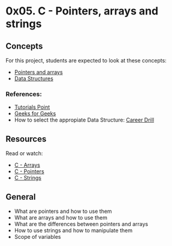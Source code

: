 # 0x05. C - Pointers, arrays and strings

## Concepts
For this project, students are expected to look at these concepts:
* [Pointers and arrays](https://intranet.hbtn.io/concepts/60)
* [Data Structures](https://intranet.hbtn.io/concepts/120)
### References:
* [Tutorials Point](https://www.tutorialspoint.com/data_structures_algorithms/data_structures_basics.htm)
* [Geeks for Geeks](https://www.geeksforgeeks.org/data-structures/)
* How to select the appropiate Data Structure: [Career Drill](https://www.careerdrill.com/blog/coding-interview/choosing-the-right-data-structure-to-solve-problems/)

## Resources
Read or watch:

* [C - Arrays](https://www.tutorialspoint.com/cprogramming/c_arrays.htm)
* [C - Pointers](https://www.tutorialspoint.com/cprogramming/c_pointers.htm)
* [C - Strings](https://www.tutorialspoint.com/cprogramming/c_strings.htm)

## General

- What are pointers and how to use them
- What are arrays and how to use them
- What are the differences between pointers and arrays
- How to use strings and how to manipulate them
- Scope of variables

